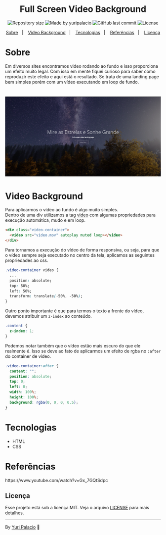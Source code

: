 <h1 align="center">
    Full Screen Video Background
</h1>

<p align="center">	
  <img alt="Repository size" src="https://img.shields.io/github/repo-size/yuripalacio/full-screen-video-background">

  <a href="https://www.linkedin.com/in/yuripalacio/">
    <img alt="Made by yuripalacio" src="https://img.shields.io/badge/made%20by-Yuri%20Palacio-%2304D361">
  </a>
  
  <a href="https://github.com/yuripalacio/full-screen-video-background/commits/master">
    <img alt="GitHub last commit" src="https://img.shields.io/github/last-commit/yuripalacio/full-screen-video-background">
  </a>
  
  <a href="https://github.com/yuripalacio/full-screen-video-background/blob/master/LICENSE">
    <img alt="License" src="https://img.shields.io/badge/license-MIT-brightgreen">
  </a>
</p>

<p align="center">
  <a href="#sobre">Sobre</a>&nbsp;&nbsp;&nbsp;|&nbsp;&nbsp;&nbsp;
  <a href="#video-background">Video Background</a>&nbsp;&nbsp;&nbsp;|&nbsp;&nbsp;&nbsp;
  <a href="#tecnologias">Tecnologias</a>&nbsp;&nbsp;&nbsp;|&nbsp;&nbsp;&nbsp;
  <a href="#referências">Referências</a>&nbsp;&nbsp;&nbsp;|&nbsp;&nbsp;&nbsp;
  <a href="#licença">Licença</a>
</p>

# Sobre

Em diversos sites encontramos video rodando ao fundo e isso proporciona um efeito muito legal.
Com isso em mente fiquei curioso para saber como reproduzir este efeito e aqui está o resultado.
Se trata de uma landing page bem simples porém com um vídeo executando em loop de fundo.

<h1 align="center">
    <img alt="video-landing-page" title="#VideoLandingPage" src=".github/main.png" width="1000px" />
</h1>

# Video Background

Para aplicarmos o vídeo ao fundo é algo muito simples.<br />
Dentro de uma div utilizamos a tag [video](https://www.w3schools.com/html/html5_video.asp) com algumas propriedades para execução automática, mudo e em loop.

``` html
<div class="video-container">
  <video src="video.mov" autoplay muted loop></video>
</div>
```
Para tornamos a execução do vídeo de forma responsiva, ou seja, para que o vídeo sempre seja executado no centro da tela, aplicamos as seguintes propriedades ao css.

``` css 
.video-container video {
  ...
  position: absolute;
  top: 50%;
  left: 50%;
  transform: translate(-50%, -50%);
}
```

Outro ponto importante é que para termos o texto a frente do vídeo, devemos atribuir um `z-index` ao conteúdo.

``` css 
.content {
  z-index: 1;
}
```

Podemos notar também que o vídeo estão mais escuro do que ele realmente é. Isso se deve ao fato de aplicarmos um efeito de rgba no `:after` do container de vídeo.

``` css
.video-container:after {
  content: "";
  position: absolute;
  top: 0;
  left: 0;
  width: 100%;
  height: 100%;
  background: rgba(0, 0, 0, 0.5);
}
```

# Tecnologias

- HTML
- CSS

# Referências

<p>
https://www.youtube.com/watch?v=Gx_7GQtSdpc
</p>

## Licença

Esse projeto está sob a licença MIT. Veja o arquivo <a href="https://github.com/yuripalacio/full-screen-video-background/blob/master/LICENSE">LICENSE</a> para mais detalhes.

<hr />

By [Yuri Palacio](https://www.linkedin.com/in/yuri-palacio/) :wave:
